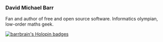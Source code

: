 ### David Michael Barr

Fan and author of free and open source software. Informatics olympian, low-order maths geek.

[![barrbrain's Holopin badges](https://holopin.me/barrbrain)](https://holopin.io/@barrbrain)
